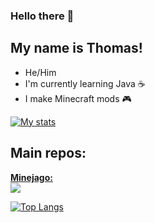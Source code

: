 ### Hello there 👋 

## My name is Thomas!

- He/Him
- I'm currently learning Java ☕
- I make Minecraft mods 🎮


[![My stats](https://github-readme-stats.vercel.app/api?username=thomasglasser&theme=algolia&show_icons=true)](https://github.com/anuraghazra/github-readme-stats)

## Main repos:

**<a href="https://github.com/thomasglasser/Minejago">Minejago:** <br><img src="https://tokei.rs/b1/github/thomasglasser/Minejago?category=code" /></a>

[![Top Langs](https://github-readme-stats.vercel.app/api/top-langs/?username=thomasglasser&theme=algolia&langs_count=10&layout=compact)](https://github.com/anuraghazra/github-readme-stats)
